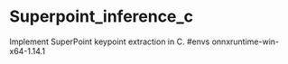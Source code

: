 # Superpoint_inference_c
Implement SuperPoint keypoint extraction in C.
#envs
onnxruntime-win-x64-1.14.1  
